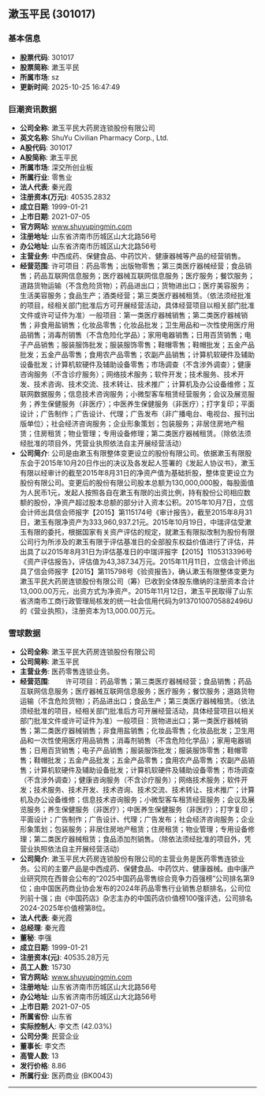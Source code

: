 ## 漱玉平民 (301017)

### 基本信息

- **股票代码**: 301017
- **股票简称**: 漱玉平民
- **所属市场**: sz
- **更新时间**: 2025-10-25 16:47:49

### 巨潮资讯数据

- **公司全称**: 漱玉平民大药房连锁股份有限公司
- **英文名称**: ShuYu Civilian Pharmacy Corp., Ltd.
- **A股代码**: 301017
- **A股简称**: 漱玉平民
- **所属市场**: 深交所创业板
- **所属行业**: 零售业
- **法人代表**: 秦光霞
- **注册资本(万元)**: 40535.2832
- **成立日期**: 1999-01-21
- **上市日期**: 2021-07-05
- **官方网站**: www.shuyupingmin.com
- **注册地址**: 山东省济南市历城区山大北路56号
- **办公地址**: 山东省济南市历城区山大北路56号
- **主营业务**: 中西成药、保健食品、中药饮片、健康器械等产品的经营销售。
- **经营范围**: 许可项目：药品零售；出版物零售；第三类医疗器械经营；食品销售；药品互联网信息服务；医疗器械互联网信息服务；医疗服务；餐饮服务；道路货物运输（不含危险货物）；药品进出口；货物进出口；医疗美容服务；生活美容服务；食品生产；酒类经营；第三类医疗器械租赁。（依法须经批准的项目，经相关部门批准后方可开展经营活动，具体经营项目以相关部门批准文件或许可证件为准）一般项目：第一类医疗器械销售；第二类医疗器械销售；非食用盐销售；化妆品零售；化妆品批发；卫生用品和一次性使用医疗用品销售；消毒剂销售（不含危险化学品）；家用电器销售；日用百货销售；电子产品销售；服装服饰批发；服装服饰零售；鞋帽零售；鞋帽批发；五金产品批发；五金产品零售；食用农产品零售；农副产品销售；计算机软硬件及辅助设备批发；计算机软硬件及辅助设备零售；市场调查（不含涉外调查）；健康咨询服务（不含诊疗服务）；网络技术服务；软件开发；技术服务、技术开发、技术咨询、技术交流、技术转让、技术推广；计算机及办公设备维修；互联网数据服务；信息技术咨询服务；小微型客车租赁经营服务；会议及展览服务；养生保健服务（非医疗）；中医养生保健服务（非医疗）；打字复印；平面设计；广告制作；广告设计、代理；广告发布（非广播电台、电视台、报刊出版单位）；社会经济咨询服务；企业形象策划；包装服务；非居住房地产租赁；住房租赁；物业管理；专用设备修理；第二类医疗器械租赁。（除依法须经批准的项目外，凭营业执照依法自主开展经营活动）
- **公司简介**: 公司是由漱玉有限整体变更设立的股份有限公司。依据漱玉有限股东会于2015年10月20日作出的决议及各发起人签署的《发起人协议书》，漱玉有限以经审计的截至2015年8月31日的净资产值为基础折股，整体变更设立为股份有限公司。变更后的股份有限公司股本总额为130,000,000股，每股面值为人民币1元，发起人按照各自在漱玉有限的出资比例，持有股份公司相应数额的股份，净资产超过股本总额的部分计入资本公积。2015年10月7日，立信会计师出具信会师报字【2015】第115174号《审计报告》，截至2015年8月31日，漱玉有限净资产为333,960,937.21元。2015年10月19日，中瑞评估受漱玉有限的委托，根据国家有关资产评估的规定，就漱玉有限拟改制为股份有限公司行为所涉及的漱玉有限于评估基准日的全部股东权益价值进行了评估，并出具了以2015年8月31日为评估基准日的中瑞评报字【2015】1105313396号《资产评估报告》，评估值为43,387.34万元。2015年11月11日，立信会计师出具了信会师报字【2015】第115798号《验资报告》，确认漱玉有限整体变更为漱玉平民大药房连锁股份有限公司（筹）已收到全体股东缴纳的注册资本合计13,000.00万元，出资方式为净资产。2015年11月12日，漱玉平民取得了山东省济南市工商行政管理局核发的统一社会信用代码为91370100705882496U的《营业执照》，注册资本为13,000.00万元。

### 雪球数据

- **公司全称**: 漱玉平民大药房连锁股份有限公司
- **公司简称**: 漱玉平民
- **主营业务**: 医药零售连锁业务。
- **经营范围**: 　　许可项目：药品零售；第三类医疗器械经营；食品销售；药品互联网信息服务；医疗器械互联网信息服务；医疗服务；餐饮服务；道路货物运输（不含危险货物）；药品进出口；食品生产；第三类医疗器械租赁。（依法须经批准的项目，经相关部门批准后方可开展经营活动，具体经营项目以相关部门批准文件或许可证件为准）一般项目：货物进出口；第一类医疗器械销售；第二类医疗器械销售；非食用盐销售；化妆品零售；化妆品批发；卫生用品和一次性使用医疗用品销售；消毒剂销售（不含危险化学品）；家用电器销售；日用百货销售；电子产品销售；服装服饰批发；服装服饰零售；鞋帽零售；鞋帽批发；五金产品批发；五金产品零售；食用农产品零售；农副产品销售；计算机软硬件及辅助设备批发；计算机软硬件及辅助设备零售；市场调查（不含涉外调查）；健康咨询服务（不含诊疗服务）；网络技术服务；软件开发；技术服务、技术开发、技术咨询、技术交流、技术转让、技术推广；计算机及办公设备维修；信息技术咨询服务；小微型客车租赁经营服务；会议及展览服务；养生保健服务（非医疗）；中医养生保健服务（非医疗）；打字复印；平面设计；广告制作；广告设计、代理；广告发布；社会经济咨询服务；企业形象策划；包装服务；非居住房地产租赁；住房租赁；物业管理；专用设备修理；第二类医疗器械租赁；食品添加剂销售。（除依法须经批准的项目外，凭营业执照依法自主开展经营活动）
- **公司简介**: 漱玉平民大药房连锁股份有限公司的主营业务是医药零售连锁业务。公司的主要产品是中西成药、保健食品、中药饮片、健康器械。由中康产业研究院在西普会公布的“2025中国药品零售综合竞争力百强榜”公司排名第9位；由中国医药商业协会发布的2024年药品零售行业销售总额排名，公司位列前十强；由《中国药店》杂志主办的中国药店价值榜100强评选，公司排名2024-2025年价值榜第8位。
- **法人代表**: 秦光霞
- **总经理**: 秦光霞
- **董秘**: 李强
- **成立日期**: 1999-01-21
- **注册资本(元)**: 40535.28万元
- **员工人数**: 15730
- **官方网站**: www.shuyupingmin.com
- **注册地址**: 山东省济南市历城区山大北路56号
- **办公地址**: 山东省济南市历城区山大北路56号
- **上市日期**: 2021-07-05
- **所属省份**: 山东省
- **实际控制人**: 李文杰 (42.03%)
- **公司分类**: 民营企业
- **董事长**: 李文杰
- **高管人数**: 13
- **发行价格**: 8.86
- **所属行业**: 医药商业 (BK0043)

---